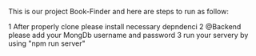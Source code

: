 This is our project Book-Finder and here are steps to run as follow:

1 After properly clone please install necessary depndenci
2 @Backend please add your MongDb username and password
3 run your servery by using "npm run server"
